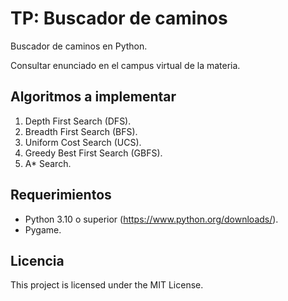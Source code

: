 # TP: Buscador de caminos
Buscador de caminos en Python. 

Consultar enunciado en el campus virtual de la materia.

## Algoritmos a implementar
1. Depth First Search (DFS).
2. Breadth First Search (BFS).
3. Uniform Cost Search (UCS).
4. Greedy Best First Search (GBFS).
5. A* Search.

## Requerimientos
* Python 3.10 o superior (https://www.python.org/downloads/).
* Pygame.

## Licencia
This project is licensed under the MIT License.
